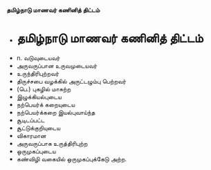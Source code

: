 **தமிழ்நாடு மாணவர் கணினித் திட்டம்**
- # தமிழ்நாடு மாணவர் கணினித் திட்டம்
- n. வடுவுடையவர்
- அருவருப்பான உருவமுடையவர்
- உருந்திரிபுற்றவர்
- திருச்சபை வழக்கில் அருட்டழும்பு பெற்றவர்
- (பெ.) புகழில் மாசுற்ற
- இழுக்கியல்புடைய
- நற்பெயர்க் கறையுடைய
- நற்பெயர்க்கறை இயல்புவாய்ந்த
- சூடிடப்பட்ட
- சூட்டுக்குறியுடைய
- விகாரமான
- அருவருப்பாக உருத்திரிபுற்ற
- ஒருமுகப்புடைய
- கண்விழி வகையில்  ஒருமுகப்புக்கேடு அற்ற.

